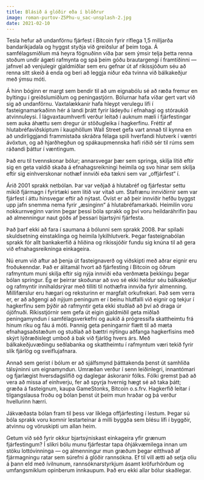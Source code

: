 ```yaml
---
title: Blásið á glóðir eða í blöðrur
image: roman-purtov-Z5Phu-u_sac-unsplash-2.jpg
date: 2021-02-10
---
```


Tesla hefur að undanförnu fjárfest í Bitcoin fyrir ríflega 1,5 milljarða bandaríkjadala og hyggst
styðja við greiðslur af þeim toga. Á samfélagsmiðlum má heyra fögnuðinn víða þar sem ýmsir telja
þetta renna stoðum undir ágæti rafmynta og spá þeim góðu brautargengi í framtíðinni — jafnvel að
venjulegir gjaldmiðlar sem eru gefnar út af ríkissjóðum séu að renna sitt skeið á enda og beri að
leggja niður eða tvinna við bálkakeðjur með ýmsu móti.

Á hinn bóginn er margt sem bendir til að um eignabólu sé að ræða fremur en byltingu í greiðslumiðlum
og peningastjórn. Bólurnar hafa víðar gert vart við sig að undanförnu. Vaxtalækkanir hafa hleypt
verulegu lífi í fasteignamarkaðinn hér á landi þrátt fyrir ládeyðu í efnahagi og stóraukið
atvinnuleysi. Í lágvaxtaumhverfi verður leitað í auknum mæli í fjárfestingar sem auka áhættu sem
dregur úr stöðugleika í hagkerfinu. Fréttir af hlutabréfaviðskiptum í kauphöllum Wall Street gefa
vart annað til kynna en að undirliggjandi frammistaða skráðra félaga spili hverfandi hlutverk í
væntri ávöxtun, og að hjarðhegðun og spákaupmennska hafi riðið sér til rúms sem ráðandi þáttur í
væntingum.

Það eru til tvennskonar bólur; annarsvegar þær sem springa, skilja lítið eftir sig en geta valdið
skaða á efnahagsreikningi heimila og svo hinar sem skilja eftir sig einhverskonar nothæf innviði eða
tækni sem var „offjárfest“ í.

Árið 2001 sprakk netbólan. Þar var veðjað á hlutabréf og fjárfestar settu mikið fjármagn í fyrirtæki
sem lítið var vitað um. Stafrænu innviðirnir sem var fjárfest í áttu hinsvegar eftir að nýtast.
Óvíst er að þeir innviðir hefðu byggst upp jafn snemma nema fyrir „æsinginn“ á hlutabréfamarkaði.
Heimilin voru nokkurnveginn varinn þegar þessi bóla sprakk og því voru heildaráhrifin þau að
almenningur naut góðs af þessari bjartsýni fjárfesta.

Það þarf ekki að fara í saumana á bólunni sem sprakk 2008. Þar spilaði skuldsetning einstaklinga og
heimila lykilhlutverk. Þegar fasteignabólan sprakk fór allt bankakerfið á hliðina og ríkissjóðir
fundu sig knúna til að gera við efnahagsreikninga einkageira.

Nú erum við aftur að þenja út fasteignaverð og viðskipti með aðrar eignir eru froðukenndar. Það er
álitamál hvort að fjárfesting í Bitcoin og öðrum rafmyntum muni skilja eftir sig nýja innviði eða
verðmæta þekkingu þegar bólan springur. Ég er þeirrar skoðunar að svo sé ekki heldur séu bálkakeðjur
og rafmyntir innihaldsrýrar með tilliti til nothæfra innviða fyrir almenning. Millifærslur eru
hægari og reksturinn er margfalt orkufrekari. Það sem verra er, er að aðgengi að nýjum peningum er í
beinu hlutfalli við eignir og tekjur í hagkerfinu sem þýðir að rafmyntir geta ekki stuðlað að því að
draga úr ójöfnuði. Ríkisstjórnir sem gefa út eigin gjaldmiðil geta miðlað peningamyndun í
samfélagsverkefni og aukið á prógressífa skattheimtu frá hinum ríku og fáu á móti. Þannig geta
peningarnir flætt til að mæta efnahagsaðstæðum og stuðlað að bættri nýtingu aðfanga hagkerfisins með
skýrt lýðræðislegt umboð á bak við fjárlög hvers árs. Með bálkakeðjuvæðingu seðlabanka og
skattheimtu í rafmyntum væri tekið fyrir slík fjárlög og sveiflujafnara.

Annað sem gerist í bólum er að sjálfsmynd þátttakenda þenst út samhliða tálsýninni um eignamyndun.
Umræðan verður í senn leiðinlegri, innantómari og fjarlægist hversdagslífið og daglegar áskoranir
fólks. Fólki gremst það að vera að missa af einhverju, fer að spyrja hvernig hægt sé að taka þátt;
græða á fasteignum, kaupa GameStonks, Bitcoin o.s.frv. Hagkerfið leitar í tilgangslausa froðu og
bólan þenst út þeim mun hraðar og þá verður hvellurinn hærri.

Jákvæðasta bólan fram til þess var líklega offjárfesting í lestum. Þegar sú bóla sprakk voru komnir
lestarteinar á milli byggða sem blésu lífi í byggðir, atvinnu og vöruskipti um allan heim.

Getum við séð fyrir okkur bjartsýniskast einkageira yfir grænum fjárfestingum? Í slíkri bólu munu
fjárfestar tapa óhjákvæmilega innan um stöku lottóvinninga — og almenningur mun græðum þegar
eitthvað af fjármagningu ratar sem súrefni á glóðir rannsókna. Ef til vill ætti að setja olíu á þann
eld með ívilnunum, rannsóknarstyrkjum ásamt kröfurhörðum og umfangsmiklum opinberum innkaupum. Það
eru ekki allar bólur skaðlegar.
